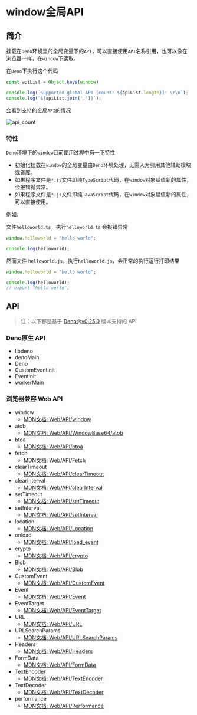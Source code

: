 # window全局API

## 简介

挂载在`Deno`环境里的全局变量下的`API`，可以直接使用`API`名称引用，也可以像在浏览器一样，在`window`下读取。

在`Deno`下执行这个代码

```js
const apiList = Object.keys(window)

console.log(`Supported global API [count: ${apiList.length}]: \r\n`);
console.log(`${apiList.join(',')}`);
```

会看到支持的全局`API`的情况

![api_count](https://user-images.githubusercontent.com/8216630/62422376-43ee4c00-b6e4-11e9-945a-8e9e83e9ece2.png)

### 特性

`Deno`环境下的`window`目前使用过程中有一下特性
- 初始化挂载在`window`的全局变量由`Deno`环境处理，无需人为引用其他辅助模块或者库。
- 如果程序文件是`*.ts`文件即纯`TypeScript`代码，在`window`对象赋值新的属性，会报错抛异常。
- 如果程序文件是`*.js`文件即纯`JavaScript`代码，在`window`对象赋值新的属性，可以直接使用。

例如:

文件`helloworld.ts`，执行`helloworld.ts` 会报错异常

```js
window.helloworld = "hello world";

console.log(helloworld);
```

然而文件 `helloworld.js`，执行`helloworld.js`，会正常的执行运行打印结果

```js
window.helloworld = "hello world";

console.log(helloworld);
// export "hello world";
```



## API

> 注：以下都是基于 Deno@v0.25.0 版本支持的 API

### Deno原生 API

- libdeno
- denoMain
- Deno
- CustomEventInit
- EventInit
- workerMain

### 浏览器兼容 Web API

- window
  - [MDN文档: Web/API/window](https://developer.mozilla.org/en-US/docs/Web/API/Window/window)
- atob
  - [MDN文档: Web/API/WindowBase64/atob](https://developer.mozilla.org/en-US/docs/Web/API/WindowBase64/atob)
- btoa
  - [MDN文档: Web/API/btoa](https://developer.mozilla.org/en-US/docs/Web/API/WindowBase64/btoa)
- fetch
  - [MDN文档: Web/API/Fetch](https://developer.mozilla.org/en-US/docs/Web/API/Fetch_API/Using_Fetch)
- clearTimeout
  - [MDN文档: Web/API/clearTimeout](https://developer.mozilla.org/en-US/docs/Web/API/WindowTimers/clearTimeout)
- clearInterval
  - [MDN文档: Web/API/clearInterval](https://developer.mozilla.org/en-US/docs/Web/API/Window/clearInterval)
- setTimeout
  - [MDN文档: Web/API/setTimeout](https://developer.mozilla.org/en-US/docs/Web/API/Window/setTimeout)
- setInterval
  - [MDN文档: Web/API/setInterval](https://developer.mozilla.org/en-US/docs/Web/API/Window/setInterval)
- location
  - [MDN文档: Web/API/Location](https://developer.mozilla.org/en-US/docs/Web/API/Location)
- onload
  - [MDN文档: Web/API/load_event](https://developer.mozilla.org/en-US/docs/Web/API/Window/load_event)
- crypto
  - [MDN文档: Web/API/crypto](https://developer.mozilla.org/en-US/docs/Web/API/Crypto)
- Blob
  - [MDN文档: Web/API/Blob](https://developer.mozilla.org/en-US/docs/Web/API/Blob)
- CustomEvent
  - [MDN文档: Web/API/CustomEvent](https://developer.mozilla.org/en-US/docs/Web/API/CustomEvent/CustomEvent)
- Event
  - [MDN文档: Web/API/Event](https://developer.mozilla.org/en-US/docs/Web/API/Event)
- EventTarget
  - [MDN文档: Web/API/EventTarget](https://developer.mozilla.org/en-US/docs/Web/API/EventTarget)
- URL
  - [MDN文档: Web/API/URL](https://developer.mozilla.org/en-US/docs/Web/API/URL/URL)
- URLSearchParams
  - [MDN文档: Web/API/URLSearchParams](https://developer.mozilla.org/en-US/docs/Web/API/URLSearchParams)
- Headers
  - [MDN文档: Web/API/Headers](https://developer.mozilla.org/en-US/docs/Web/API/Headers)
- FormData
  - [MDN文档: Web/API/FormData](https://developer.mozilla.org/en-US/docs/Web/API/FormData)
- TextEncoder
  - [MDN文档: Web/API/TextEncoder](https://developer.mozilla.org/en-US/docs/Web/API/TextEncoder)
- TextDecoder
  - [MDN文档: Web/API/TextDecoder](https://developer.mozilla.org/en-US/docs/Web/API/TextDecoder)
- performance
  - [MDN文档: Web/API/Performance](https://developer.mozilla.org/en-US/docs/Web/API/Performance)



